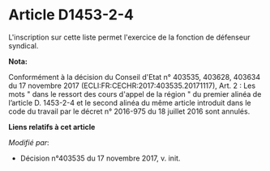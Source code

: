 # Article D1453-2-4

L'inscription sur cette liste permet l'exercice de la fonction de défenseur syndical.

**Nota:**

Conformément à la décision du Conseil d'Etat n° 403535, 403628, 403634 du 17 novembre 2017
(ECLI:FR:CECHR:2017:403535.20171117), Art. 2 : Les mots " dans le ressort des cours d'appel de la région " du premier alinéa
de l’article D. 1453-2-4 et le second alinéa du même article introduit dans le code du travail par le décret n° 2016-975 du
18 juillet 2016 sont annulés.

**Liens relatifs à cet article**

_Modifié par_:

  - Décision n°403535 du 17 novembre 2017, v. init.
